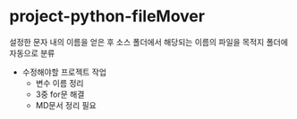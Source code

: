 # project-python-fileMover
설정한 문자 내의 이름을 얻은 후 소스 폴더에서 해당되는 이름의 파일을 목적지 폴더에 자동으로 분류

* 수정해야할 프로젝트 작업
    * 변수 이름 정리
    * 3중 for문 해결
    * MD문서 정리 필요
